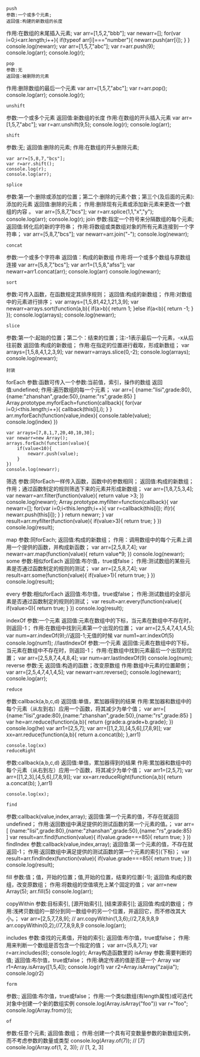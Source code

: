 

    push
    参数:一个或多个元素;
    返回值:构建的新数组的长度
   作用:在数组的末尾插入元素;
        var arr=[1,5,2,"bbb"];
        var newarr=[];
        for(var i=0;i<arr.length;i++){
            if(typeof arr[i]==="number"){
                newarr.push(arr[i]);
            }
        }
        console.log(newarr);
        var arr=[1,5,7,"abc"];
        var  r=arr.push(9);
        console.log(arr);
        console.log(r);

    pop
    参数:无
    返回值:被删除的元素
作用:删除数组的最后一个元素
        var arr=[1,5,7,"abc"];
        var  r=arr.pop();
        console.log(arr);
        console.log(r);

    unshift
   参数:一个或多个元素
   返回值:新数组的长度
   作用:在数组的开头插入元素
        var arr=[1,5,7,"abc"];
        var r=arr.unshift(9,5);
        console.log(r);
        console.log(arr);

    shift
参数:无;
返回值:删除的元素;
作用:在数组的开头删除元素;

    var arr=[5,8,7,"bcs"];
    var r=arr.shift();
    console.log(r);
    console.log(arr);

    splice
   参数:第一个:删除或添加的位置；第二个:删除的元素个数；第三个(及后面的元素):添加的元素
返回值:删除的元素；
作用:删除现有元素或添加新元素来更改一个数组的内容 。
       var arr=[5,8,7,"bcs"];
    var r=arr.splice(1,1,"x","y");
    console.log(arr);
    console.log(r);
    join
参数:指定一个符号来分隔数组的每个元素;
返回值:转化后的新的字符串；
作用:将数组或类数组对象的所有元素连接到一个字符串；
    var arr=[5,8,7,"bcs"];
    var newarr=arr.join("-");
    console.log(newarr);


    concat
参数:一个或多个字符串
返回值：构成的新数组
作用:将一个或多个数组与原数组连接
var arr=[5,8,7,"bcs"];
    var arr1=[1,5,8,"afss"];
    var newarr=arr1.concat(arr);
    console.log(arr)
    console.log(newarr);

    sort
 参数:可传入函数，在函数规定其排序规则；
返回值:构成的新数组；
作用:对数组中的元素进行排序；
    var arrays=[1,5,81,42,1,21,3,9];
    var newarr=arrays.sort(function(a,b){
        if(a>b){
            return 1;
        }else if(a<b){
            return -1;
        }
 });
    console.log(arrays);
    console.log(newarr);

    slice
  参数:第一个:起始的位置；第二个：结束的位置；注:-1表示最后一个元素，-x从后往前数
返回值:构成的新数组；
作用:在指定的位置进行截取，形成新数组；
var arrays=[1,5,8,4,1,2,3,9];
var newarr=arrays.slice(0,-2);
    console.log(arrays);
    console.log(newarr);


    封装
   forEach
   参数:函数可传入一个参数:当前值，索引，操作的数组
  返回值:undefined;
  作用:遍历数组的每一个元素；
    var arr=[
        {name:"lisi",grade:80},{name:"zhanshan",grade:50},{name:"rs",grade:85}
    ]
    Array.prototype.myforEach=function(callback){
        for(var i=0;i<this.length;i++){
            callback(this[i],i);
        }
    }
    arr.myforEach(function(value,index){
        console.table(value);
        console.log(index)
    })

    var arrays=[7,8,1,7,20,40,10,30];
    var newarr=new Array();
    arrays.forEach(function(value){
        if(value<10){
            newarr.push(value);
        }
    })
    console.log(newarr);

筛选
 参数:同forEach一样传入函数，函数中的参数相同；
 返回值:构成的新数组；
作用；通过函数制定的规则筛选下来的元素并形成新数组；
    var arr=[1,8,7,5,3,4];
    var newarr=arr.filter(function(value){
        return value >3;
    })
    console.log(newarr);
    Array.prototype.myfilter=function(callback){
        var newarr=[];
        for(var i=0;i<this.length;i++){
            var r=callback(this[i]);
            if(r){
                newarr.push(this[i]);
            }
        }
        return newarr;
    }
    var result=arr.myfilter(function(value){
        if(value>3){
            return true;
        }
    })
 console.log(result);


map
参数:同forEach;
返回值:构成的新数组；
作用：调用数组中的每个元素上调用一个提供的函数，并构成新函数；
  var arr=[2,5,8,7,4];
  var newarr=arr.map(function(value){
      return value*9;
  })
  console.log(newarr);
  some
参数:相似forEach
返回值:布尔值，true或false；
作用:测试数组的某些元素是否通过函数制定的规则的测试；
  var arr=[2,5,8,7,4];
var result=arr.some(function(value){
    if(value>1){
        return true;
    }
})
console.log(result);


   every
参数:相似forEach
返回值:布尔值，true或false；
作用:测试数组的全部元素是否通过函数制定的规则的测试；
var result=arr.every(function(value){
    if(value>0){
        return true;
    }
})
console.log(result);

  indexOf
参数:一个元素
返回值:元素在数组中的下标，当元素在数组中不存在时，则返回-1；
作用:在数组中找到元素第一个出现的位置；
var arr=[2,5,4,7,4,1,4,5];
var num=arr.indexOf(9);//返回-1;无值的时候
var num1=arr.indexOf(5)
console.log(num1);
  //lastIndexOf
参数:一个元素
返回值:元素在数组中的下标，当元素在数组中不存在时，则返回-1；
作用:在数组中找到元素最后一个出现的位置；
var arr=[2,5,8,7,4,4,8,4];
var num=arr.lastIndexOf(9)
console.log(num);
  reverse
参数:无
返回值:构造的函数；改变原数组
作用:数组中元素的位置颠倒；
  var arr=[2,5,4,7,4,1,4,5];
  var newarr=arr.reverse();
  console.log(newarr);
  console.log(arr);

    reduce
参数:callback(a,b,c,d)
返回值:单值，累加器得到的结果
作用:累加器和数组中的每个元素（从左到右）应用一个函数，将其减少为单个值；
    var arr=[
        {name:"lisi",grade:80},{name:"zhanshan",grade:50},{name:"rs",grade:85}
    ]
    var he=arr.reduce(function(a,b){
        return {grade:a.grade+b.grade};
    })
    console.log(he)
    var  arr1=[2,5,7];
    var arr=[[1,2,3],[4,5,6],[7,8,9]];
    var xx=arr.reduce(function(a,b){
        return a.concat(b);
    },arr1)

    console.log(xx)
    reduceRight
参数:callback(a,b,c,d)
返回值:单值，累加器得到的结果
作用:累加器和数组中的每个元素（从右到左）应用一个函数，将其减少为单个值；
var  arr1=[2,5,7];
    var arr=[[1,2,3],[4,5,6],[7,8,9]];
    var xx=arr.reduceRight(function(a,b){
        return a.concat(b);
    },arr1)

    console.log(xx);

    find
参数:callback(value,index,array);
返回值:第一个元素的值，不存在就返回undefined；
作用:返回数组中满足提供的测试函数的第一个元素的值。；
    var arr=[
        {name:"lisi",grade:80},{name:"zhanshan",grade:50},{name:"rs",grade:85}
    ]
    var result=arr.find(function(value){
        if(value.grade===85){
            return true;
        }
    })
findIndex
参数:callback(value,index,array);
返回值:第一个元素的值，不存在就返回-1；
作用:返回数组中满足提供的测试函数的第一个元素的索引(下标)；
var result=arr.findIndex(function(value){
    if(value.grade===85){
        return true;
    }
})
    console.log(result);


fill
参数:值；值，开始的位置；值,开始的位置，结束的位置(-1);
返回值:构成的数组，改变原数组；
作用:将数组的空值填充上某个固定的值；
  var arr=new Array(5);
  arr.fill(5)
  console.log(arr);

copyWithin
参数:目标索引, [源开始索引], [结束源索引];
返回值:构成的数组；
作用:浅拷贝数组的一部分到同一数组中的另一个位置，并返回它，而不修改其大小。；
  var arr=[2,5,7,7,8,9];
//  arr.copyWithin(1,3,6);//2,7,8,9,8,9
  arr.copyWithin(0,2);//7,7,8,9,8,9
  console.log(arr);

includes
参数:查找的元素值，开始的索引;
返回值:布尔值，true或false；
作用:用来判断一个数组是否包含一个指定的值；
var arr=[5,8,7,7];
var r=arr.includes(8);
    console.log(r);
Array构造函数里的
    isArray
参数:需要判断的值;
返回值:布尔值，true或false；
作用:确定传递的值是否是一个 Array
    var r1=Array.isArray([1,5,4]);
    console.log(r1)
    var r2=Array.isArray("zaijia");
    console.log(r2)

    form
参数:;
返回值:布尔值，true或false；
作用:一个类似数组(有length属性)或可迭代对象中创建一个新的数组实例
    console.log(Array.isArray("foo"))
    var r="foo";
    console.log(Array.from(r));

    of
参数:任意个元素;
返回值:数组；
作用:创建一个具有可变数量参数的新数组实例，而不考虑参数的数量或类型
console.log(Array.of(7));       // [7]
console.log(Array.of(1, 2, 3)); // [1, 2, 3]
